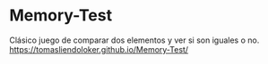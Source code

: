 # Memory-Test
Clásico juego de comparar dos elementos y ver si son iguales o no. 
https://tomasliendoloker.github.io/Memory-Test/
